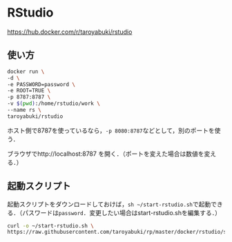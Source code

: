 # RStudio

https://hub.docker.com/r/taroyabuki/rstudio

## 使い方

```bash
docker run \
-d \
-e PASSWORD=password \
-e ROOT=TRUE \
-p 8787:8787 \
-v $(pwd):/home/rstudio/work \
--name rs \
taroyabuki/rstudio
```

ホスト側で8787を使っているなら，`-p 8080:8787`などとして，別のポートを使う．

ブラウザでhttp://localhost:8787 を開く．（ポートを変えた場合は数値を変える．）

## 起動スクリプト

起動スクリプトをダウンロードしておけば，`sh ~/start-rstudio.sh`で起動できる．（パスワードは`password`．変更したい場合はstart-rstudio.shを編集する．）

```bash
curl -o ~/start-rstudio.sh \
https://raw.githubusercontent.com/taroyabuki/rp/master/docker/rstudio/start-rstudio.sh
```